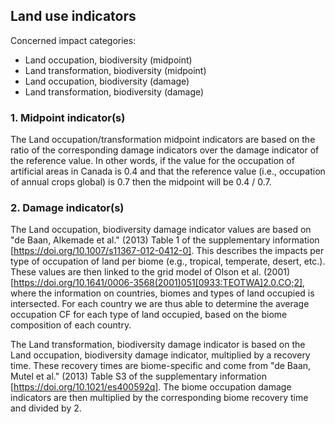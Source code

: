 ## Land use indicators

Concerned impact categories:
- Land occupation, biodiversity (midpoint)
- Land transformation, biodiversity (midpoint)
- Land occupation, biodiversity (damage)
- Land transformation, biodiversity (damage)


### 1. Midpoint indicator(s)
The Land occupation/transformation midpoint indicators are based on the ratio of the corresponding damage indicators 
over the damage indicator of the reference value. In other words, if the value for the occupation of artificial areas
in Canada is 0.4 and that the reference value (i.e., occupation of annual crops global) is 0.7 then the midpoint will
be 0.4 / 0.7.

### 2. Damage indicator(s)
The Land occupation, biodiversity damage indicator values are based on "de Baan, Alkemade et al." (2013) Table 1 of the 
supplementary information [https://doi.org/10.1007/s11367-012-0412-0]. This describes the impacts per type of 
occupation of land per biome (e.g., tropical, temperate, desert, etc.). These values are then linked to the grid model
of Olson et al. (2001) [https://doi.org/10.1641/0006-3568(2001)051[0933:TEOTWA]2.0.CO;2], where the information on 
countries, biomes and types of land occupied is intersected. For each country we are thus able to determine the 
average occupation CF for each type of land occupied, based on the biome composition of each country.

The Land transformation, biodiversity damage indicator is based on the Land occupation, biodiversity damage indicator,
multiplied by a recovery time. These recovery times are biome-specific and come from "de Baan, Mutel et al." (2013) 
Table S3 of the supplementary information [https://doi.org/10.1021/es400592q]. The biome occupation damage indicators 
are then multiplied by the corresponding biome recovery time and divided by 2.